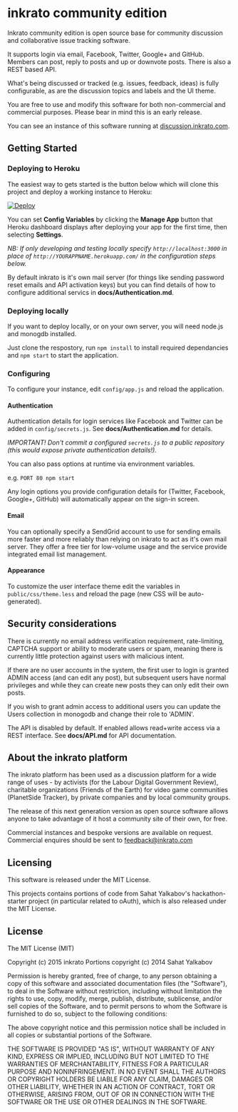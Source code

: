 # inkrato community edition

Inkrato community edition is open source base for community discussion and collaborative issue tracking software.

It supports login via email, Facebook, Twitter, Google+ and GitHub. Members can post, reply to posts and up or downvote posts. There is also a REST based API.

What's being discussed or tracked (e.g. issues, feedback, ideas) is fully configurable, as are the discussion topics and labels and the UI theme.

You are free to use and modify this software for both non-commercial and commercial purposes. Please bear in mind this is an early release.

You can see an instance of this software running at [discussion.inkrato.com](https://discussion.inkrato.com).

## Getting Started

### Deploying to Heroku

The easiest way to gets started is the button below which
will clone this project and deploy a working instance to Heroku:

[![Deploy](https://www.herokucdn.com/deploy/button.png)](https://heroku.com/deploy?template=https://github.com/inkrato/inkrato)

You can set **Config Variables** by clicking the **Manage App** button that Heroku dashboard displays after deploying your app for the first time, then selecting **Settings**.

*NB: If only developing and testing locally specify `http://localhost:3000` in place of `http://YOURAPPNAME.herokuapp.com/` in the configuration steps below.*

By default inkrato is it's own mail server (for things like sending password reset emails and API activation keys) but you can find details of how to configure additional servics in **docs/Authentication.md**.

### Deploying locally

If you want to deploy locally, or on your own server, you will need node.js and monogdb installed.

Just clone the respostory, run `npm install` to install required dependancies and `npm start` to start the application.

### Configuring

To configure your instance, edit `config/app.js` and reload the application.

#### Authentication

Authentication details for login services like Facebook and Twitter can be added in `config/secrets.js`. See **docs/Authentication.md** for details.

*IMPORTANT! Don't commit a configured `secrets.js` to a public repository (this would expose private authentication details!).*

You can also pass options at runtime via environment variables.

e.g. `PORT 80 npm start`

Any login options you provide configuration details for (Twitter, Facebook, Google+, GitHub) will automatically appear on the sign-in screen.

#### Email

You can optionally specify a SendGrid account to use for sending emails more faster and more reliably than relying on inkrato to act as it's own mail server. They offer a free tier for low-volume usage and the service provide integrated email list management.

#### Appearance

To customize the user interface theme edit the variables in `public/css/theme.less` and reload the page (new CSS will be auto-generated).

## Security considerations

There is currently no email address verification requirement, rate-limiting, CAPTCHA support or ability to moderate users or spam, meaning there is currently little protection against users with malicious intent.

If there are no user accounts in the system, the first user to login is granted ADMIN access (and can edit any post), but subsequent users have normal privileges and while they can create new posts they can only edit their own posts.

If you wish to grant admin access to additional users you can update the Users collection in monogodb and change their role to 'ADMIN'.

The API is disabled by default. If enabled allows read+write access via a REST interface. See **docs/API.md** for API documentation.

## About the inkrato platform

The inkrato platform has been used as a discussion platform for a wide range of uses - by activists (for the Labour Digital Government Review), charitable organizations (Friends of the Earth) for video game communities (PlanetSide Tracker), by private companies and by local community groups.

The release of this next generation version as open source software allows anyone to take advantage of it host a community site of their own, for free.

Commercial instances and bespoke versions are available on request. Commercial enquires should be sent to feedback@inkrato.com

## Licensing

This software is released under the MIT License.

This projects contains portions of code from Sahat Yalkabov's hackathon-starter project (in particular related to oAuth), which is also released under the MIT License.

License
-------

The MIT License (MIT)

Copyright (c) 2015 inkrato
Portions copyright (c) 2014 Sahat Yalkabov

Permission is hereby granted, free of charge, to any person obtaining a copy of this software and associated documentation files (the "Software"), to deal in the Software without restriction, including without limitation the rights to use, copy, modify, merge, publish, distribute, sublicense, and/or sell copies of the Software, and to permit persons to whom the Software is furnished to do so, subject to the following conditions:

The above copyright notice and this permission notice shall be included in all copies or substantial portions of the Software.

THE SOFTWARE IS PROVIDED "AS IS", WITHOUT WARRANTY OF ANY KIND, EXPRESS OR IMPLIED, INCLUDING BUT NOT LIMITED TO THE WARRANTIES OF MERCHANTABILITY, FITNESS FOR A PARTICULAR PURPOSE AND NONINFRINGEMENT. IN NO EVENT SHALL THE AUTHORS OR COPYRIGHT HOLDERS BE LIABLE FOR ANY CLAIM, DAMAGES OR OTHER LIABILITY, WHETHER IN AN ACTION OF CONTRACT, TORT OR OTHERWISE, ARISING FROM, OUT OF OR IN CONNECTION WITH THE SOFTWARE OR THE USE OR OTHER DEALINGS IN THE SOFTWARE.